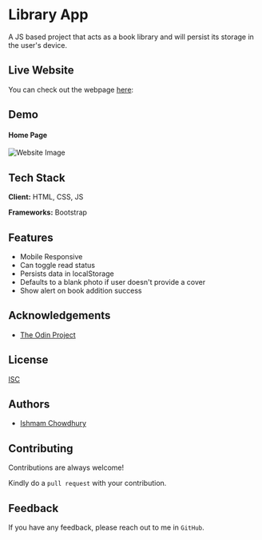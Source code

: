 # Library App

A JS based project that acts as a book library and will persist its storage in the user's device.

## Live Website

You can check out the webpage [here](https://ishmam156.github.io/BookLibrary/):

## Demo

#### Home Page

![Website Image](https://i.imgur.com/7lXRDhu.png)

## Tech Stack

**Client:** HTML, CSS, JS

**Frameworks:** Bootstrap

## Features

- Mobile Responsive
- Can toggle read status
- Persists data in localStorage
- Defaults to a blank photo if user doesn't provide a cover
- Show alert on book addition success

## Acknowledgements

- [The Odin Project](https://www.theodinproject.com/)

## License

[ISC](https://opensource.org/licenses/ISC)

## Authors

- [Ishmam Chowdhury](https://github.com/Ishmam156)

## Contributing

Contributions are always welcome!

Kindly do a `pull request` with your contribution.

## Feedback

If you have any feedback, please reach out to me in `GitHub`.
